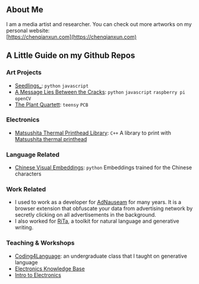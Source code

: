 ## About Me

I am a media artist and researcher. 
You can check out more artworks on my personal website:   
[https://chenqianxun.com](https://chenqianxun.com)

## A Little Guide on my Github Repos
### Art Projects
- [Seedlings_](https://github.com/cqx931/seedlings): `python` `javascript`
- [A Message Lies Between the Cracks](https://github.com/digitalmediabremen/A_Message_Lies_Between_the_Cracks_Documentation): `python`  `javascript` `raspberry pi` `openCV`
- [The Plant Quartett](https://github.com/digitalmediabremen/The-Plant-Quartett): `teensy` `PCB`

### Electronics
- [Matsushita Thermal Printhead Library](https://github.com/cqx931/Matsushita_Thermal_Printer_Library): `C++` A library to print with [Matsushita thermal printhead](https://www.pollin.de/p/matsushita-thermo-druckelement-epl1801s2e-721066)

### Language Related
- [Chinese Visual Embeddings](https://github.com/cqx931/chineseVisualEmbeddings): `python` Embeddings trained for the Chinese characters

### Work Related
-  I used to work as a developer for [AdNauseam](https://github.com/dhowe/AdNauseam) for many years. It is a browser extension that obfuscate your data from advertising network by secretly clicking on all advertisements in the background.
-  I also worked for [RiTa](https://github.com/dhowe/rita), a toolkit for natural language and generative writing.

### Teaching & Workshops
- [Coding4Language](https://github.com/cqx931/Coding4Language/tree/gh-pages): an undergraduate class that I taught on generative language
- [Electronics Knowledge Base](https://gist.github.com/cqx931/7dc9ec8ec9634eb18be6154e1f6ed32e)
- [Intro to Electronics](https://gist.github.com/cqx931/2212d003491a28abbab97fd6f6c5e64d)
